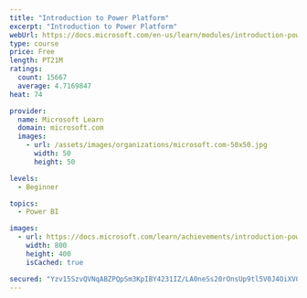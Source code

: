 ```yaml
---
title: "Introduction to Power Platform"
excerpt: "Introduction to Power Platform"
webUrl: https://docs.microsoft.com/en-us/learn/modules/introduction-power-platform/
type: course
price: Free
length: PT21M
ratings:
  count: 15667
  average: 4.7169847
heat: 74

provider:
  name: Microsoft Learn
  domain: microsoft.com
  images:
    - url: /assets/images/organizations/microsoft.com-50x50.jpg
      width: 50
      height: 50

levels:
  - Beginner

topics:
  - Power BI

images:
  - url: https://docs.microsoft.com/learn/achievements/introduction-power-platform-social.png
    width: 800
    height: 400
    isCached: true

secured: "Yzv15SzvQVNqABZPQpSm3KpIBY4231IZ/LA0neSs20rOnsUp9tl5V0J4OiXV0QZBEGXNdi/FSJB4BBwCDt4lrCvWn3LHlFR9FfcQa1VxBMuYM9CaTibrRdBFFlKbCPV7brjWUH+u9a0qj5D99NTKMvGEEkvbggw3a6tDjcfXaaMv7B7mv0/50kPNynjAsc8Z4r4ONpYP+KPB3zMn4U73KU7ifRaMrurh4kLT6eUlJfmTlIB8syHAiPzkffOe6gMR0Qeev9wB8EPJqngtbtDqjZglDvroeTLmzL+NdRmFPGUuLW/e1yuxLIeP/9kDhnMtUd5ZH5KcDJYAPP+9Ux0I9rlqBrDOU3odYmkQpPYa0En6wFTdL0cLd9EY+7wzfpaXG5tWJEXra5P9TVkH4/+2UA4TJtY22yodl4Iuua/Hz/qyKrlM/FCEU9FA8oQKldu2;c/Mj8WuOziMls68CW3TmyA=="
---
```



